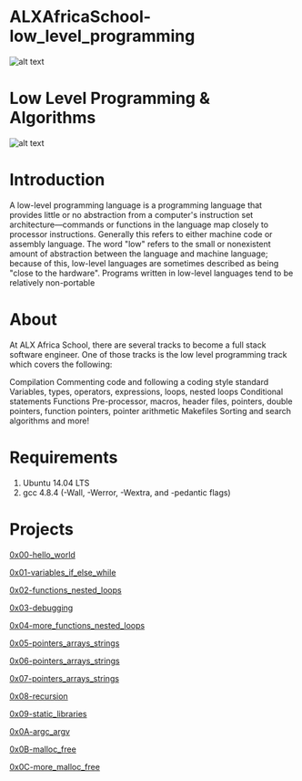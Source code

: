 # ALXAfricaSchool-low_level_programming
![alt text](https://pbs.twimg.com/media/FYLlk9cWYAAEORa.jpg "alx africa")

# Low Level Programming & Algorithms
![alt text](file:///C:/Users/sofi/Desktop/130502152627-rubber-duck-in-hong-kong-1.jpg "CISFUN")

# Introduction

A low-level programming language is a programming language that provides little or no abstraction from a computer's instruction set architecture—commands or functions in the language map closely to processor instructions. Generally this refers to either machine code or assembly language. The word "low" refers to the small or nonexistent amount of abstraction between the language and machine language; because of this, low-level languages are sometimes described as being "close to the hardware". Programs written in low-level languages tend to be relatively non-portable

# About

At ALX Africa School, there are several tracks to become a full stack software engineer. One of those tracks is the low level programming track which covers the following:

Compilation
Commenting code and following a coding style standard
Variables, types, operators, expressions, loops, nested loops
Conditional statements
Functions
Pre-processor, macros, header files, pointers, double pointers, function pointers, pointer arithmetic
Makefiles
Sorting and search algorithms and more!

# Requirements

1. Ubuntu 14.04 LTS
2. gcc 4.8.4 (-Wall, -Werror, -Wextra, and -pedantic flags)

# Projects

[0x00-hello_world](https://github.com/Tokaallah/alx-low_level_programming/tree/master/0x00-hello_world)

[0x01-variables_if_else_while](https://github.com/Tokaallah/alx-low_level_programming/tree/master/0x01-variables_if_else_while)

[0x02-functions_nested_loops](https://github.com/Tokaallah/alx-low_level_programming/tree/master/0x02-functions_nested_loops)

[0x03-debugging](https://github.com/Tokaallah/alx-low_level_programming/tree/master/0x03-debugging)

[0x04-more_functions_nested_loops](https://github.com/Tokaallah/alx-low_level_programming/tree/master/0x04-more_functions_nested_loops)

[0x05-pointers_arrays_strings](https://github.com/Tokaallah/alx-low_level_programming/tree/master/0x05-pointers_arrays_strings)

[0x06-pointers_arrays_strings](https://github.com/Tokaallah/alx-low_level_programming/tree/master/0x06-pointers_arrays_strings)

[0x07-pointers_arrays_strings](https://github.com/Tokaallah/alx-low_level_programming/tree/master/0x07-pointers_arrays_strings)

[0x08-recursion](https://github.com/Tokaallah/alx-low_level_programming/tree/master/0x08-recursion)

[0x09-static_libraries](https://github.com/Tokaallah/alx-low_level_programming/tree/master/0x09-static_libraries)

[0x0A-argc_argv](https://github.com/Tokaallah/alx-low_level_programming/tree/master/0x0A-argc_argv)

[0x0B-malloc_free](https://github.com/Tokaallah/alx-low_level_programming/tree/master/0x0B-malloc_free)

[0x0C-more_malloc_free](https://github.com/Tokaallah/alx-low_level_programming/tree/master/0x0C-more_malloc_free)
